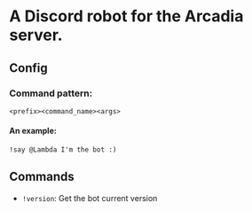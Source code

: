 # A Discord robot for the Arcadia server.

## Config
### Command pattern:  
`<prefix><command_name><args>`

#### An example:
`!say @Lambda I'm the bot :)`

## Commands
- `!version`: Get the bot current version
